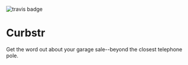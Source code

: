 ![travis badge](https://travis-ci.org/DrivewayHunt/DrivewayHunt.svg)

Curbstr
===========================

Get the word out about your garage sale--beyond the closest telephone pole.
